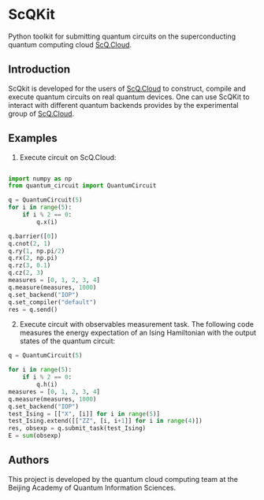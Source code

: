 # ScQKit

Python toolkit for submitting quantum circuits on the superconducting quantum computing cloud [ScQ.Cloud](http://q.iphy.ac.cn/). 


## Introduction

ScQkit is developed for the users of [ScQ.Cloud](http://q.iphy.ac.cn/) to construct, compile and execute quantum circuits on real quantum devices. One can use ScQKit to interact with different quantum backends provides by the experimental group of [ScQ.Cloud](http://q.iphy.ac.cn/). 

## Examples

1. Execute circuit on ScQ.Cloud:

```python

import numpy as np
from quantum_circuit import QuantumCircuit

q = QuantumCircuit(5)
for i in range(5):
    if i % 2 == 0:
        q.x(i)

q.barrier([0])
q.cnot(2, 1)
q.ry(1, np.pi/2)
q.rx(2, np.pi)
q.rz(3, 0.1)
q.cz(2, 3)
measures = [0, 1, 2, 3, 4]
q.measure(measures, 1000)
q.set_backend("IOP")
q.set_compiler("default")
res = q.send()
```

2. Execute circuit with observables measurement task. The following code measures the energy expectation of an Ising Hamiltonian with the output states of the quantum circuit:

```python
q = QuantumCircuit(5)

for i in range(5):
    if i % 2 == 0:
        q.h(i)
measures = [0, 1, 2, 3, 4]
q.measure(measures, 1000)
q.set_backend("IOP")
test_Ising = [["X", [i]] for i in range(5)]
test_Ising.extend([["ZZ", [i, i+1]] for i in range(4)])
res, obsexp = q.submit_task(test_Ising)
E = sum(obsexp)
```
## Authors
This project is developed by the quantum cloud computing team at the Beijing Academy of Quantum Information Sciences.